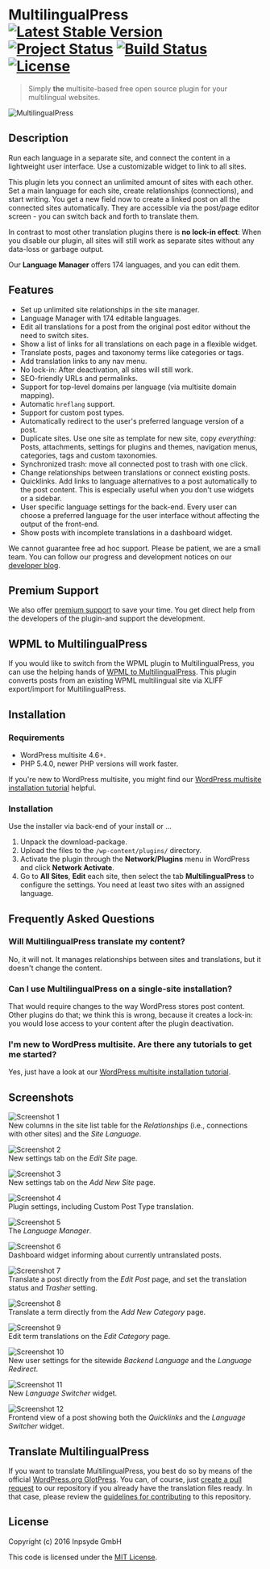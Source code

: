 # MultilingualPress [![Latest Stable Version](https://poser.pugx.org/inpsyde/multilingual-press/v/stable)](https://packagist.org/packages/inpsyde/multilingual-press) [![Project Status](http://opensource.box.com/badges/active.svg)](http://opensource.box.com/badges) [![Build Status](https://travis-ci.org/inpsyde/multilingual-press.svg?branch=master)](http://travis-ci.org/inpsyde/multilingual-press) [![License](https://poser.pugx.org/inpsyde/multilingual-press/license)](https://packagist.org/packages/inpsyde/multilingual-press)

> Simply **the** multisite-based free open source plugin for your multilingual websites.

![MultilingualPress](resources/assets/banner-1544x500.png)

## Description

Run each language in a separate site, and connect the content in a lightweight user interface. Use a customizable widget
to link to all sites.

This plugin lets you connect an unlimited amount of sites with each other.
Set a main language for each site, create relationships (connections), and start writing. You get a new field now to
create a linked post on all the connected sites automatically.
They are accessible via the post/page editor screen - you can switch back and forth to translate them.

In contrast to most other translation plugins there is **no lock-in effect**: When you disable our plugin, all sites
will still work as separate sites without any data-loss or garbage output.

Our **Language Manager** offers 174 languages, and you can edit them.

## Features

- Set up unlimited site relationships in the site manager.
- Language Manager with 174 editable languages.
- Edit all translations for a post from the original post editor without the need to switch sites.
- Show a list of links for all translations on each page in a flexible widget.
- Translate posts, pages and taxonomy terms like categories or tags.
- Add translation links to any nav menu.
- No lock-in: After deactivation, all sites will still work.
- SEO-friendly URLs and permalinks.
- Support for top-level domains per language (via multisite domain mapping).
- Automatic `hreflang` support.
- Support for custom post types.
- Automatically redirect to the user's preferred language version of a post.
- Duplicate sites. Use one site as template for new site, copy *everything:* Posts, attachments, settings for plugins
and themes, navigation menus, categories, tags and custom taxonomies.
- Synchronized trash: move all connected post to trash with one click.
- Change relationships between translations or connect existing posts.
- Quicklinks. Add links to language alternatives to a post automatically to the post content. This is especially useful
when you don't use widgets or a sidebar.
- User specific language settings for the back-end. Every user can choose a preferred language for the user interface
without affecting the output of the front-end.
- Show posts with incomplete translations in a dashboard widget.

We cannot guarantee free ad hoc support. Please be patient, we are a small team.
You can follow our progress and development notices on our
[developer blog](http://make.multilingualpress.org).

## Premium Support

We also offer [premium support](https://multilingualpress.org) to save your time.
You get direct help from the developers of the plugin-and support the development.

## WPML to MultilingualPress

If you would like to switch from the WPML plugin to MultilingualPress, you can use the helping hands of
[WPML to MultilingualPress](https://wordpress.org/plugins/wpml-to-multilingualpress/). This plugin converts posts from
an existing WPML multilingual site via XLIFF export/import for MultilingualPress.

## Installation

### Requirements

* WordPress multisite 4.6+.
* PHP 5.4.0, newer PHP versions will work faster.

If you're new to WordPress multisite, you might find our [WordPress multisite installation
tutorial](http://make.multilingualpress.org/2014/02/how-to-install-multi-site/) helpful.

### Installation

Use the installer via back-end of your install or ...

1. Unpack the download-package.
2. Upload the files to the `/wp-content/plugins/` directory.
3. Activate the plugin through the **Network/Plugins** menu in WordPress and click **Network Activate**.
4. Go to **All Sites**, **Edit** each site, then select the tab **MultilingualPress** to configure the settings. You
need at least two sites with an assigned language.

## Frequently Asked Questions

### Will MultilingualPress translate my content?

No, it will not. It manages relationships between sites and translations, but it doesn't change the content.

### Can I use MultilingualPress on a single-site installation?

That would require changes to the way WordPress stores post content. Other plugins do that; we think this is wrong,
because it creates a lock-in: you would lose access to your content after the plugin deactivation.

### I'm new to WordPress multisite. Are there any tutorials to get me started?

Yes, just have a look at our [WordPress multisite installation
tutorial](http://make.multilingualpress.org/2014/02/how-to-install-multi-site/).

## Screenshots

![Screenshot 1](resources/assets/screenshot-1.png)  
New columns in the site list table for the _Relationships_ (i.e., connections with other sites) and the _Site Language_.

![Screenshot 2](resources/assets/screenshot-2.png)  
New settings tab on the _Edit Site_ page.

![Screenshot 3](resources/assets/screenshot-3.png)  
New settings tab on the _Add New Site_ page.

![Screenshot 4](resources/assets/screenshot-4.png)  
Plugin settings, including Custom Post Type translation.

![Screenshot 5](resources/assets/screenshot-5.png)  
The _Language Manager_.

![Screenshot 6](resources/assets/screenshot-6.png)  
Dashboard widget informing about currently untranslated posts.

![Screenshot 7](resources/assets/screenshot-7.png)  
Translate a post directly from the _Edit Post_ page, and set the translation status and _Trasher_ setting.

![Screenshot 8](resources/assets/screenshot-8.png)  
Translate a term directly from the _Add New Category_ page.

![Screenshot 9](resources/assets/screenshot-9.png)  
Edit term translations on the _Edit Category_ page.

![Screenshot 10](resources/assets/screenshot-10.png)  
New user settings for the sitewide _Backend Language_ and the _Language Redirect_.

![Screenshot 11](resources/assets/screenshot-11.png)  
New _Language Switcher_ widget.

![Screenshot 12](resources/assets/screenshot-12.png)  
Frontend view of a post showing both the _Quicklinks_ and the _Language Switcher_ widget.

## Translate MultilingualPress

If you want to translate MultilingualPress, you best do so by means of the official
[WordPress.org GlotPress](https://translate.wordpress.org/projects/wp-plugins/multilingual-press). You can, of course,
just [create a pull request](https://github.com/inpsyde/multilingual-press/compare) to our repository if you already
have the translation files ready. In that case, please review the [guidelines for contributing](.github/CONTRIBUTING.md)
to this repository.

## License

Copyright (c) 2016 Inpsyde GmbH

This code is licensed under the [MIT License](LICENSE).
